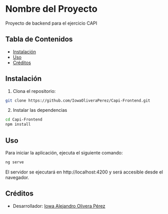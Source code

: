 # Nombre del Proyecto

Proyecto de backend para el ejercicio CAPI

## Tabla de Contenidos

- [Instalación](#instalación)
- [Uso](#uso)
- [Créditos](#créditos)

## Instalación

1. Clona el repositorio:

```bash
git clone https://github.com/IowaOliveraPerez/Capi-Frontend.git

```

2. Instalar las dependencias

```bash
cd Capi-Frontend
npm install
```

## Uso

Para iniciar la aplicación, ejecuta el siguiente comando:

```bash
ng serve
```

El servidor se ejecutará en http://localhost:4200 y será accesible desde el navegador.

## Créditos

- Desarrollador: [Iowa Alejandro Olivera Pérez](https://github.com/IowaOliveraPerez)
